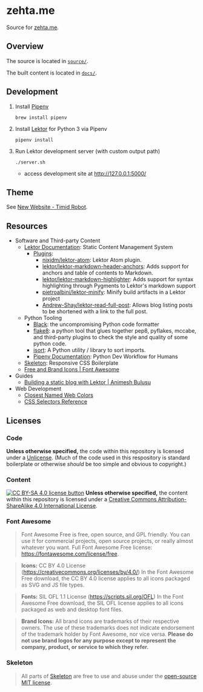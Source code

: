 # zehta.me

Source for [zehta.me][zehta-me].

[zehta-me]: https://zehta.me/


## Overview

The source is located in [`source/`](source/).

The built content is located in [`docs/`](docs/).


## Development

1. Install [Pipenv][pipenv]
    ```shell
    brew install pipenv
    ```
2. Install [Lektor][lektor] for Python 3 via Pipenv
    ```shell
    pipenv install
    ```
3. Run Lektor development server (with custom output path)
    ```shell
    ./server.sh
    ```
   - access development site at http://127.0.0.1:5000/

[pipenv]: https://docs.pipenv.org/en/latest/
[lektor]: https://www.getlektor.com/docs/


## Theme

See [New Website - Timid Robot](https://zehta.me/2019/12/new-website/).


## Resources

- Software and Third-party Content
  - [Lektor Documentation][lektor]: Static Content Management System
    - [Plugins][plugins]:
      - [nixjdm/lektor-atom][atom]: Lektor Atom plugin.
      - [lektor/lektor-markdown-header-anchors][md-header]: Adds support for
        anchors and table of contents to Markdown.
      - [lektor/lektor-markdown-highlighter][highlighter]: Adds support for
        syntax highlighting through Pygments to Lektor's markdown support
      - [pietroalbini/lektor-minify][minify]: Minify build artifacts in a
        Lektor project
      - [Andrew-Shay/lektor-read-full-post][read-full]: Allows blog listing
        posts to be shortened with a link to the full post.
  - Python Tooling
    - [Black][black]: the uncompromising Python code formatter
    - [flake8][flake8]: a python tool that glues together pep8, pyflakes,
      mccabe, and third-party plugins to check the style and quality of some
      python code.
    - [isort][isort]: A Python utility / library to sort imports.
    - [Pipenv Documentation][pipenv]: Python Dev Workflow for Humans
  - [Skeleton][skeleton]: Responsive CSS Boilerplate
  - [Free and Brand Icons | Font Awesome][icons]
- Guides
  - [Building a static blog with Lektor | Animesh Bulusu][building]
- Web Development
  - [Closest Named Web Colors][closecolors]
  - [CSS Selectors Reference][selectors]


[icons]: https://fontawesome.com/icons?d=gallery&s=brands&m=free
[plugins]: https://www.getlektor.com/docs/plugins/
[atom]: https://github.com/nixjdm/lektor-atom
[md-header]: https://github.com/lektor/lektor-markdown-header-anchors
[highlighter]: https://github.com/lektor/lektor-markdown-highlighter
[minify]: https://github.com/pietroalbini/lektor-minify
[read-full]: https://github.com/Andrew-Shay/lektor-read-full-post
[black]: https://github.com/psf/black
[flake8]: https://gitlab.com/pycqa/flake8
[isort]: https://pycqa.github.io/isort/
[skeleton]: http://getskeleton.com/
[building]: https://animesh.blog/building-a-static-blog-with-lektor/
[closecolors]: https://wismuth.com/webcolors.html
[selectors]: https://www.w3schools.com/cssref/css_selectors.asp


## Licenses


### Code

**Unless otherwise specified,** the code within this repository is licensed
under a [Unlicense][unlicense]. (Much of the code used in this respository is
standard boilerplate or otherwise *should* be too simple and obvious to
copyright.)

[unlicense]:https://unlicense.org/ "Unlicense.org » Unlicense Yourself: Set Your Code Free"


### Content

[![CC BY-SA 4.0 license button][cc-by-sa-png]][cc-by-sa1]
**Unless otherwise specified,** the content within this repository is licensed
under a [Creative Commons Attribution-ShareAlike 4.0 International
License][cc-by-sa2].

[cc-by-sa-png]: https://licensebuttons.net/l/by-sa/4.0/88x31.png#floatleft "CC BY-SA 4.0 license button"
[cc-by-sa1]: https://creativecommons.org/licenses/by-sa/4.0/ "CC BY-SA 4.0"
[cc-by-sa2]: https://creativecommons.org/licenses/by-sa/4.0/ "Creative Commons Attribution-ShareAlike 4.0 International License"


### Font Awesome

> Font Awesome Free is free, open source, and GPL friendly. You can use it for
> commercial projects, open source projects, or really almost whatever you
> want. Full Font Awesome Free license: https://fontawesome.com/license/free.

> **Icons:** CC BY 4.0 License (https://creativecommons.org/licenses/by/4.0/)
> In the Font Awesome Free download, the CC BY 4.0 license applies to all icons
> packaged as SVG and JS file types.

> **Fonts:** SIL OFL 1.1 License (https://scripts.sil.org/OFL)
> In the Font Awesome Free download, the SIL OFL license applies to all icons
> packaged as web and desktop font files.

> **Brand Icons:**
> All brand icons are trademarks of their respective owners. The use of these
> trademarks does not indicate endorsement of the trademark holder by Font
> Awesome, nor vice versa. **Please do not use brand logos for any purpose
> except to represent the company, product, or service to which they refer.**


### Skeleton

> All parts of [Skeleton][skeleton-gh] are free to use and abuse under the
> [open-source MIT license][mit].

[skeleton-gh]: https://github.com/dhg/Skeleton
[mit]: https://github.com/dhg/Skeleton/blob/master/LICENSE.md
